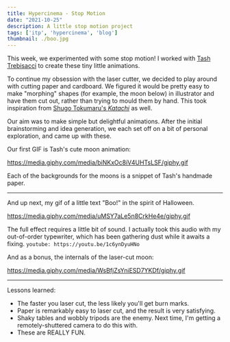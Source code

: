 ```yaml
---
title: Hypercinema - Stop Motion
date: "2021-10-25"
description: A little stop motion project
tags: ['itp', 'hypercinema', 'blog']
thumbnail: ./boo.jpg
---
```

This week, we experimented with some stop motion! I worked with [Tash Trebisacci](https://www.tatianatrebisacci.com) to create these tiny little animations.

To continue my obsession with the laser cutter, we decided to play around with cutting paper and cardboard. We figured it would be pretty easy to make "morphing" shapes (for example, the moon below) in illustrator and have them cut out, rather than trying to mould them by hand. This took inspiration from [Shugo Tokumaru's *Katachi*](https://www.youtube.com/watch?v=Q-WM-x__BOk) as well.

Our aim was to make simple but delightful animations. After the initial brainstorming and idea generation, we each set off on a bit of personal exploration, and came up with these.

Our first GIF is Tash's cute moon animation:

https://media.giphy.com/media/biNKxOc8iV4UHTsLSF/giphy.gif

Each of the backgrounds for the moons is a snippet of Tash's handmade paper.

---

And up next, my gif of a little text "Boo!" in the spirit of Halloween.

https://media.giphy.com/media/uMSY7aLe5n8CrkHe4e/giphy.gif


The full effect requires a little bit of sound. I actually took this audio with my out-of-order typewriter, which has been gathering dust while it awaits a fixing.
`youtube: https://youtu.be/1c6ynDyuHNo`

And as a bonus, the internals of the laser-cut moon:

https://media.giphy.com/media/WsBfjZsYniESD7YKDf/giphy.gif

---

Lessons learned:
- The faster you laser cut, the less likely you'll get burn marks.
- Paper is remarkably easy to laser cut, and the result is very satisfying.
- Shaky tables and wobbly tripods are the enemy. Next time, I'm getting a remotely-shuttered camera to do this with.
- These are REALLY FUN.
